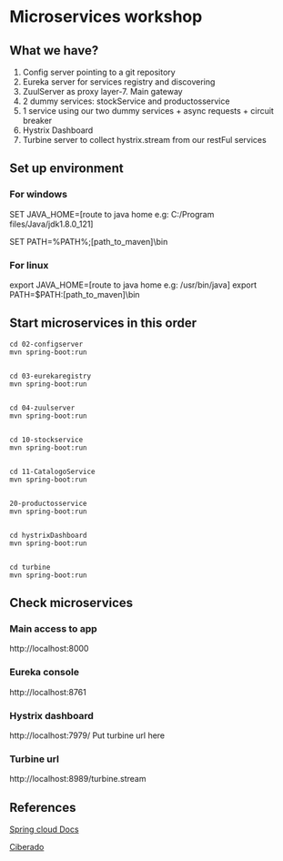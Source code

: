 # Microservices workshop

## What we have?
1. Config server pointing to a git repository
2. Eureka server for services registry and discovering
3. ZuulServer as proxy layer-7. Main gateway
4. 2 dummy services: stockService and productosservice
5. 1 service using our two dummy services + async requests + circuit breaker
6. Hystrix Dashboard
7. Turbine server to collect hystrix.stream from our restFul services

## Set up environment

### For windows
SET JAVA_HOME=[route to java home e.g: C:/Program files/Java/jdk1.8.0_121]

SET PATH=%PATH%;[path_to_maven]\bin

### For linux
export JAVA_HOME=[route to java home e.g: /usr/bin/java]
export PATH=$PATH:[path_to_maven]\bin

## Start microservices in this order

```
cd 02-configserver
mvn spring-boot:run


cd 03-eurekaregistry
mvn spring-boot:run


cd 04-zuulserver
mvn spring-boot:run


cd 10-stockservice
mvn spring-boot:run


cd 11-CatalogoService
mvn spring-boot:run


20-productosservice
mvn spring-boot:run


cd hystrixDashboard
mvn spring-boot:run


cd turbine
mvn spring-boot:run
```

## Check microservices
### Main access to app
http://localhost:8000

### Eureka console
http://localhost:8761

### Hystrix dashboard
http://localhost:7979/
Put turbine url here

### Turbine url
http://localhost:8989/turbine.stream


## References
[Spring cloud Docs](http://cloud.spring.io/spring-cloud-static/spring-cloud.html)

[Ciberado](https://github.com/ciberado/domina-springcloud.git)



